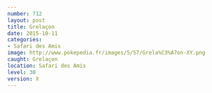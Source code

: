 ```yaml
---
number: 712
layout: post
title: Grelaçon
date: 2015-10-11
categories:
- Safari des Amis
image: http://www.pokepedia.fr/images/5/57/Grela%C3%A7on-XY.png
caught: Grelaçon
location: Safari des Amis
level: 30
version: X
---
```


